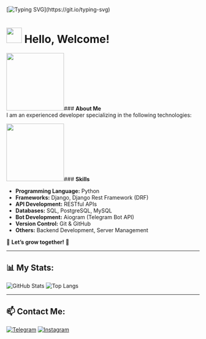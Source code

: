 [![Typing SVG](https://readme-typing-svg.herokuapp.com?width=500&center=true&vCenter=true&size=22&lines=Hello,+Welcome+to+my+GitHub!;I'm+a+Python+Developer!;Let's+Build+Something+Awesome!;Now+we're+getting+ready+for+a+big+surprise!)](https://git.io/typing-svg)

# <img src="https://media.giphy.com/media/hvRJCLFzcasrR4ia7z/giphy.gif" width="40px"> Hello, Welcome!  

 <img src="https://i.gifer.com/origin/37/378c647aa78c56c3175c4e62f4a413e7_w200.gif" width="150">### **About Me**  
I am an experienced developer specializing in the following technologies:  

<img src="https://i.gifer.com/origin/ff/ff07f11b6e99eb69f83ad36d17d31dc4_w200.gif" width="150">###  **Skills**  
- **Programming Language:** Python  
- **Frameworks:** Django, Django Rest Framework (DRF)  
- **API Development:** RESTful APIs  
- **Databases:** SQL, PostgreSQL, MySQL  
- **Bot Development:** Aiogram (Telegram Bot API)  
- **Version Control:** Git & GitHub  
- **Others:** Backend Development, Server Management  

📌 **Let’s grow together!** 🚀  

---

## 📊 My Stats:
![GitHub Stats](https://github-readme-stats.vercel.app/api?username=Nigmatullayev001&show_icons=true&theme=tokyonight)
![Top Langs](https://github-readme-stats.vercel.app/api/top-langs/?username=Nigmatullayev001&layout=compact&theme=tokyonight)

---

## 📫 Contact Me:
[![Telegram](https://img.shields.io/badge/Telegram-blue?style=for-the-badge&logo=telegram)](https://t.me/svs_owner)
[![Instagram](https://img.shields.io/badge/Instagram-purple?style=for-the-badge&logo=instagram)](https://instagram.com/svs.dev)


